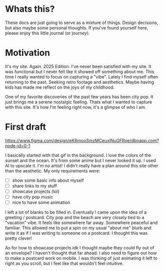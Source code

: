 # Whats this?

These docs are just going to serve as a mixture of things. Design decisions, but also maybe some personal thoughts. If you've found yourself here, please enjoy this little journal (or journ*ey*).

# Motivation

It's my site. Again. 2025 Edition. I've never been satisfied with my site. It was functional but I never felt like it showed off something about me. This time I really wanted to focus on capturing a "vibe". Lately I find myself often returning to the past. Seeking retro footage and aesthetics. Maybe having kids has made me reflect on the joys of my childhood.

One of my favorite discoveries of the past few years has been city pop. It just brings me a serene nostalgic feeling. Thats what I wanted to capture with this site. It's how I'm feeling right now, it's a glimpse of who I am.

# First draft

https://www.figma.com/design/eK6mooSmzMCeuxINuGFRoe/dbnapp.com?node-id=0-1

I basically started with that gif in the background. I love the colors of the sunset and the ocean. It's from some anime but I never looked it up. I used AI to upscale it. I'm no artist! I didn't really have a plan around this site other than the aesthetic. My only requirements were:

- [ ] show some basic info about myself
- [ ] share links to my stuff
- [ ] showcase projects (lol)
- [ ] have city pop music
- [ ] nice to have some animation

I left a lot of blanks to be filled in. Eventually I came upon the idea of a greeting / postcard. City pop and the beach are very closely tied to a "vacation" vibe. It feels like somewhere far away. Somewhere peaceful and familiar. This allowed me to put a spin on my usual "about me" blurb and write it as if I was writing to someone on a postcard. I thought this was pretty clever!

As for how to showcase projects idk I thought maybe they could fly out of an envelope? I haven't thought that far ahead. I also need to figure out how to make a postcard work on mobile. I was thinking of just animating it left to right as you scroll, but I feel like that wouldn't feel intuitive.
